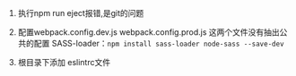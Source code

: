 1. 执行npm run eject报错,是git的问题
2. 配置webpack.config.dev.js webpack.config.prod.js 这两个文件没有抽出公共的配置
    SASS-loader：`npm install sass-loader node-sass --save-dev`

3. 根目录下添加 eslintrc文件